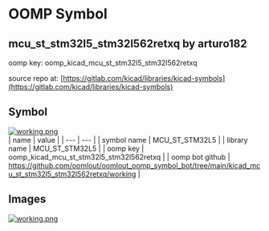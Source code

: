 # OOMP Symbol  
## mcu_st_stm32l5_stm32l562retxq  by arturo182  
  
oomp key: oomp_kicad_mcu_st_stm32l5_stm32l562retxq  
  
source repo at: [https://gitlab.com/kicad/libraries/kicad-symbols](https://gitlab.com/kicad/libraries/kicad-symbols)  
## Symbol  
  
[![working.png](working_600.png)](working.png)  
| name | value | 
| --- | --- | 
| symbol name | MCU_ST_STM32L5 | 
| library name | MCU_ST_STM32L5 | 
| oomp key | oomp_kicad_mcu_st_stm32l5_stm32l562retxq | 
| oomp bot github | https://github.com/oomlout/oomlout_oomp_symbol_bot/tree/main/kicad_mcu_st_stm32l5_stm32l562retxq/working | 
## Images  
  
[![working.png](working_140.png)](working.png)  
